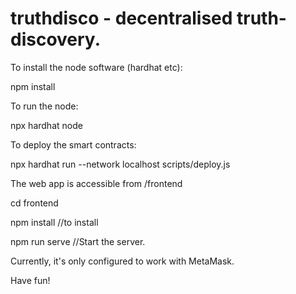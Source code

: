 # truthdisco - decentralised truth-discovery.

To install the node software (hardhat etc):

npm install

To run the node: 

npx hardhat node

To deploy the smart contracts: 

npx hardhat run --network localhost scripts/deploy.js


The web app is accessible from /frontend

cd frontend

npm install //to install

npm run serve //Start the server. 

Currently, it's only configured to work with MetaMask.  

Have fun!

